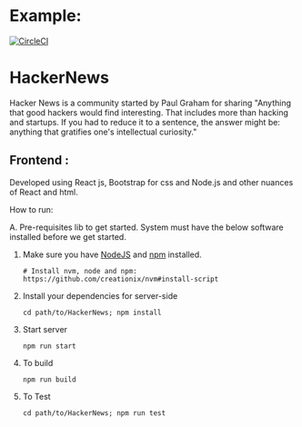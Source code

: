 # Example:
[![CircleCI](https://circleci.com/gh/circleci/circleci-docs.svg?style=svg)](https://circleci.com/gh/circleci/circleci-docs)


# HackerNews
Hacker News is a community started by Paul Graham for sharing &quot;Anything that good
hackers would find interesting. That includes more than hacking and startups. If you
had to reduce it to a sentence, the answer might be: anything that gratifies one&#39;s
intellectual curiosity.&quot;


## Frontend : 
   Developed using React js, Bootstrap for css and Node.js and other nuances of React and html. 
  
   How to run:

A. Pre-requisites lib to get started. System must have the below software installed before we get started.


1. Make sure you have [NodeJS](https://nodejs.org/) and [npm](https://www.npmjs.com/) installed.
    ```
    # Install nvm, node and npm:
    https://github.com/creationix/nvm#install-script
    ```
2. Install your dependencies for server-side 

    ```
    cd path/to/HackerNews; npm install
    ```
3. Start server

    ```
    npm run start
    ```
4. To build

    ```
    npm run build
    ```
 4. To Test  
    ```
    cd path/to/HackerNews; npm run test
    ```
